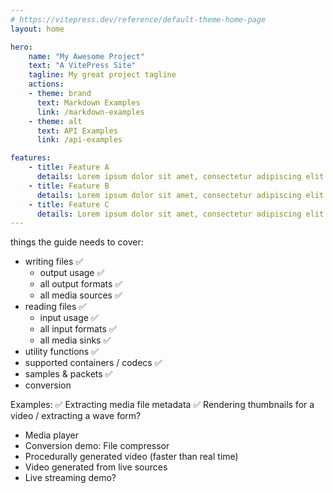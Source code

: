 ```yaml
---
# https://vitepress.dev/reference/default-theme-home-page
layout: home

hero:
    name: "My Awesome Project"
    text: "A VitePress Site"
    tagline: My great project tagline
    actions:
    - theme: brand
      text: Markdown Examples
      link: /markdown-examples
    - theme: alt
      text: API Examples
      link: /api-examples

features:
    - title: Feature A
      details: Lorem ipsum dolor sit amet, consectetur adipiscing elit
    - title: Feature B
      details: Lorem ipsum dolor sit amet, consectetur adipiscing elit
    - title: Feature C
      details: Lorem ipsum dolor sit amet, consectetur adipiscing elit
---
```


things the guide needs to cover:
- writing files ✅
    - output usage ✅
    - all output formats ✅
    - all media sources ✅
- reading files ✅
    - input usage ✅
    - all input formats ✅
    - all media sinks ✅
- utility functions ✅
- supported containers / codecs ✅
- samples & packets ✅
- conversion

Examples:
✅ Extracting media file metadata
✅ Rendering thumbnails for a video / extracting a wave form?
- Media player
- Conversion demo: File compressor
- Procedurally generated video (faster than real time)
- Video generated from live sources
- Live streaming demo?